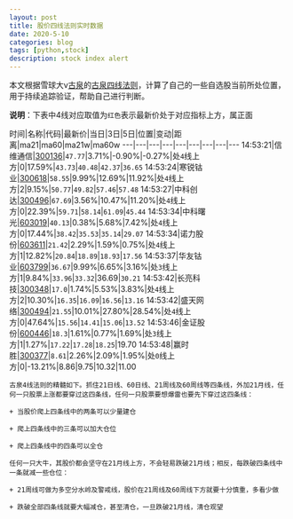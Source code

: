 ```yaml
---
layout: post
title: 股价四线法则实时数据
date: 2020-5-10
categories: blog
tags: [python,stock]
description: stock index alert
---
```



本文根据雪球大v[古泉](https://xueqiu.com/u/7148646888)的[古泉四线法则](https://xueqiu.com/7148646888/130498192)，计算了自己的一些自选股当前所处位置，用于持续追踪验证，帮助自己进行判断。

**说明**：下表中4线对应取值为`红色`表示最新价处于对应指标上方，属正面

时间|名称|代码|最新价|当日|3日|5日|位置|变动|距离|ma21|ma60|ma21w|ma60w
---|---|---|---|---|---|---|---|---
14:53:21|信维通信|[300136](https://xueqiu.com/S/SZ300136)|`47.77`|3.71%|-0.90%|-0.27%|处`4`线上方|0|17.59%|`43.73`|`40.48`|`42.37`|`36.65`
14:53:24|寒锐钴业|[300618](https://xueqiu.com/S/SZ300618)|`58.55`|9.99%|12.69%|11.92%|处`4`线上方|2|9.15%|`50.77`|`49.82`|`57.46`|`57.48`
14:53:27|中科创达|[300496](https://xueqiu.com/S/SZ300496)|`67.69`|3.56%|10.47%|11.20%|处`4`线上方|0|22.39%|`59.71`|`58.14`|`61.09`|`45.44`
14:53:34|中科曙光|[603019](https://xueqiu.com/S/SH603019)|`40.13`|0.38%|5.68%|7.42%|处`4`线上方|0|17.44%|`38.42`|`35.53`|`35.14`|`29.07`
14:53:34|诺力股份|[603611](https://xueqiu.com/S/SH603611)|`21.42`|2.29%|1.59%|0.75%|处`4`线上方|1|12.82%|`20.84`|`18.89`|`18.93`|`17.56`
14:53:37|华友钴业|[603799](https://xueqiu.com/S/SH603799)|`36.67`|9.99%|6.65%|3.16%|处`3`线上方|1|9.84%|`33.96`|`33.32`|36.69|`30.21`
14:53:42|长亮科技|[300348](https://xueqiu.com/S/SZ300348)|`17.0`|1.74%|5.53%|3.83%|处`4`线上方|2|10.30%|`16.35`|`16.09`|`16.56`|`13.16`
14:53:42|盛天网络|[300494](https://xueqiu.com/S/SZ300494)|`21.55`|10.01%|27.80%|28.54%|处`4`线上方|0|47.64%|`15.56`|`14.41`|`15.06`|`13.52`
14:53:46|金证股份|[600446](https://xueqiu.com/S/SH600446)|`18.3`|1.61%|0.77%|1.69%|处`3`线上方|1|1.27%|`17.22`|`17.28`|`18.25`|19.70
14:53:48|赢时胜|[300377](https://xueqiu.com/S/SZ300377)|`8.61`|2.26%|2.09%|1.95%|处`0`线上方|0|-13.21%|8.86|9.75|10.32|11.00

```
古泉4线法则的精髓如下。抓住21日线、60日线、21周线及60周线等四条线，外加21月线，任何一只股票上涨都要穿过这四条线，任何一只股票要想爆雷也要先下穿过这四条线：

+ 当股价爬上四条线中的两条可以少量建仓

+ 爬上四条线中的三条可以加大仓位

+ 爬上四条线中的四条可以全仓

任何一只大牛，其股价都会坚守在21月线上方，不会轻易跌破21月线；相反，每跌破四条线中一条就减一些仓位：

+ 21周线可做为多空分水岭及警戒线，股价在21周线及60周线下方就要十分慎重，多看少做

+ 跌破全部四条线就要大幅减仓，甚至清仓，一旦跌破21月线，清仓观望
```